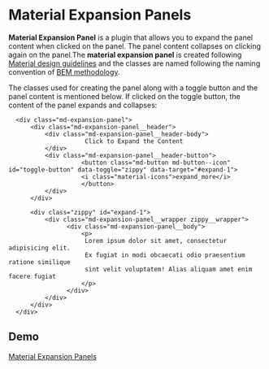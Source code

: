# Material Expansion Panels

**Material Expansion Panel** is a plugin that allows you to expand the panel
content when clicked on the panel. The panel content collapses on clicking again 
on the panel.The **material expansion panel** is created following [Material design guidelines](https://material.io/guidelines/components/buttons.html#) and the 
classes are named following the naming convention of [BEM methodology](https://en.bem.info/methodology/naming-convention/).
              

The classes used for creating the panel along with a toggle button and the panel content is mentioned below. If clicked on the toggle
button, the content of the panel expands and collapses:
   

      <div class="md-expansion-panel">
          <div class="md-expansion-panel__header">
              <div class="md-expansion-panel__header-body">
                         Click to Expand the Content
              </div>
              <div class="md-expansion-panel__header-button">
                        <button class="md-button md-button--icon" id="toggle-button" data-toggle="zippy" data-target="#expand-1">
                        <i class="material-icons">expand_more</i>
                        </button>
              </div>
          </div>
          
          <div class="zippy" id="expand-1">
              <div class="md-expansion-panel__wrapper zippy__wrapper">
                    <div class="md-expansion-panel__body">
                        <p>
                         Lorem ipsum dolor sit amet, consectetur adipisicing elit.
                         Ex fugiat in modi obcaecati odio praesentium ratione similique 
                         sint velit voluptatem! Alias aliquam amet enim facere fugiat
                        </p>
                    </div>
              </div>
          </div>
      </div>

## Demo

 <a href="https://codeartisan-ui.github.io/material-expansion-panels/" target="_blank">Material Expansion Panels</a>



